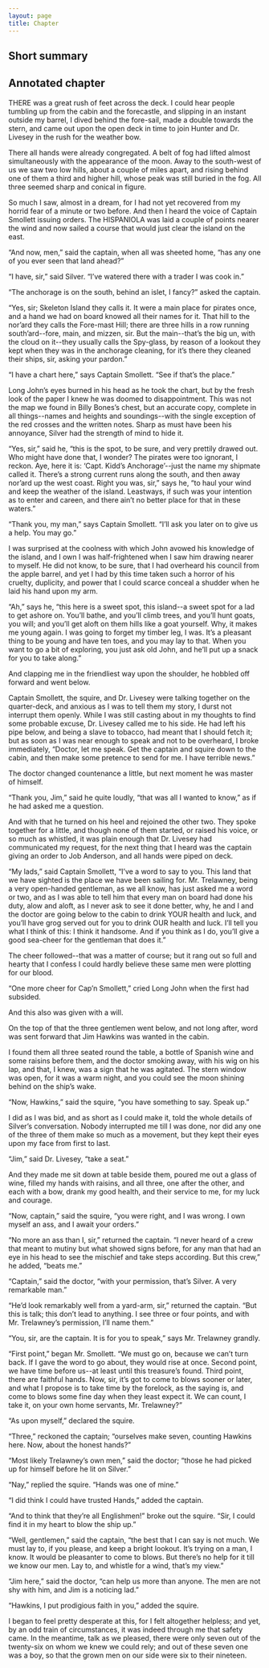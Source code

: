 ```yaml
---
layout: page
title: Chapter
---
```

## Short summary  

## Annotated chapter  
THERE was a great rush of feet across the deck. I could hear people
tumbling up from the cabin and the forecastle, and slipping in an
instant outside my barrel, I dived behind the fore-sail, made a double
towards the stern, and came out upon the open deck in time to join
Hunter and Dr. Livesey in the rush for the weather bow.

There all hands were already congregated. A belt of fog had lifted
almost simultaneously with the appearance of the moon. Away to the
south-west of us we saw two low hills, about a couple of miles apart,
and rising behind one of them a third and higher hill, whose peak was
still buried in the fog. All three seemed sharp and conical in figure.

So much I saw, almost in a dream, for I had not yet recovered from my
horrid fear of a minute or two before. And then I heard the voice of
Captain Smollett issuing orders. The HISPANIOLA was laid a couple of
points nearer the wind and now sailed a course that would just clear the
island on the east.

“And now, men,” said the captain, when all was sheeted home, “has any
one of you ever seen that land ahead?”

“I have, sir,” said Silver. “I’ve watered there with a trader I was cook
in.”

“The anchorage is on the south, behind an islet, I fancy?” asked the
captain.

“Yes, sir; Skeleton Island they calls it. It were a main place for
pirates once, and a hand we had on board knowed all their names for it.
That hill to the nor’ard they calls the Fore-mast Hill; there are three
hills in a row running south’ard--fore, main, and mizzen, sir. But the
main--that’s the big un, with the cloud on it--they usually calls
the Spy-glass, by reason of a lookout they kept when they was in the
anchorage cleaning, for it’s there they cleaned their ships, sir, asking
your pardon.”

“I have a chart here,” says Captain Smollett. “See if that’s the place.”

Long John’s eyes burned in his head as he took the chart, but by the
fresh look of the paper I knew he was doomed to disappointment. This
was not the map we found in Billy Bones’s chest, but an accurate copy,
complete in all things--names and heights and soundings--with the single
exception of the red crosses and the written notes. Sharp as must have
been his annoyance, Silver had the strength of mind to hide it.

“Yes, sir,” said he, “this is the spot, to be sure, and very prettily
drawed out. Who might have done that, I wonder? The pirates were too
ignorant, I reckon. Aye, here it is: ‘Capt. Kidd’s Anchorage’--just
the name my shipmate called it. There’s a strong current runs along the
south, and then away nor’ard up the west coast. Right you was, sir,”
 says he, “to haul your wind and keep the weather of the island.
Leastways, if such was your intention as to enter and careen, and there
ain’t no better place for that in these waters.”

“Thank you, my man,” says Captain Smollett. “I’ll ask you later on to
give us a help. You may go.”

I was surprised at the coolness with which John avowed his knowledge
of the island, and I own I was half-frightened when I saw him drawing
nearer to myself. He did not know, to be sure, that I had overheard his
council from the apple barrel, and yet I had by this time taken such a
horror of his cruelty, duplicity, and power that I could scarce conceal
a shudder when he laid his hand upon my arm.

“Ah,” says he, “this here is a sweet spot, this island--a sweet spot for
a lad to get ashore on. You’ll bathe, and you’ll climb trees, and you’ll
hunt goats, you will; and you’ll get aloft on them hills like a goat
yourself. Why, it makes me young again. I was going to forget my timber
leg, I was. It’s a pleasant thing to be young and have ten toes, and you
may lay to that. When you want to go a bit of exploring, you just ask
old John, and he’ll put up a snack for you to take along.”

And clapping me in the friendliest way upon the shoulder, he hobbled off
forward and went below.

Captain Smollett, the squire, and Dr. Livesey were talking together on
the quarter-deck, and anxious as I was to tell them my story, I durst
not interrupt them openly. While I was still casting about in my
thoughts to find some probable excuse, Dr. Livesey called me to his
side. He had left his pipe below, and being a slave to tobacco, had
meant that I should fetch it; but as soon as I was near enough to speak
and not to be overheard, I broke immediately, “Doctor, let me speak. Get
the captain and squire down to the cabin, and then make some pretence to
send for me. I have terrible news.”

The doctor changed countenance a little, but next moment he was master
of himself.

“Thank you, Jim,” said he quite loudly, “that was all I wanted to know,”
 as if he had asked me a question.

And with that he turned on his heel and rejoined the other two. They
spoke together for a little, and though none of them started, or raised
his voice, or so much as whistled, it was plain enough that Dr. Livesey
had communicated my request, for the next thing that I heard was the
captain giving an order to Job Anderson, and all hands were piped on
deck.

“My lads,” said Captain Smollett, “I’ve a word to say to you. This
land that we have sighted is the place we have been sailing for. Mr.
Trelawney, being a very open-handed gentleman, as we all know, has just
asked me a word or two, and as I was able to tell him that every man on
board had done his duty, alow and aloft, as I never ask to see it done
better, why, he and I and the doctor are going below to the cabin to
drink YOUR health and luck, and you’ll have grog served out for you to
drink OUR health and luck. I’ll tell you what I think of this: I think
it handsome. And if you think as I do, you’ll give a good sea-cheer for
the gentleman that does it.”

The cheer followed--that was a matter of course; but it rang out so full
and hearty that I confess I could hardly believe these same men were
plotting for our blood.

“One more cheer for Cap’n Smollett,” cried Long John when the first had
subsided.

And this also was given with a will.

On the top of that the three gentlemen went below, and not long after,
word was sent forward that Jim Hawkins was wanted in the cabin.

I found them all three seated round the table, a bottle of Spanish wine
and some raisins before them, and the doctor smoking away, with his wig
on his lap, and that, I knew, was a sign that he was agitated. The stern
window was open, for it was a warm night, and you could see the moon
shining behind on the ship’s wake.

“Now, Hawkins,” said the squire, “you have something to say. Speak up.”

I did as I was bid, and as short as I could make it, told the whole
details of Silver’s conversation. Nobody interrupted me till I was done,
nor did any one of the three of them make so much as a movement, but
they kept their eyes upon my face from first to last.

“Jim,” said Dr. Livesey, “take a seat.”

And they made me sit down at table beside them, poured me out a glass of
wine, filled my hands with raisins, and all three, one after the other,
and each with a bow, drank my good health, and their service to me, for
my luck and courage.

“Now, captain,” said the squire, “you were right, and I was wrong. I own
myself an ass, and I await your orders.”

“No more an ass than I, sir,” returned the captain. “I never heard of a
crew that meant to mutiny but what showed signs before, for any man that
had an eye in his head to see the mischief and take steps according. But
this crew,” he added, “beats me.”

“Captain,” said the doctor, “with your permission, that’s Silver. A very
remarkable man.”

“He’d look remarkably well from a yard-arm, sir,” returned the captain.
“But this is talk; this don’t lead to anything. I see three or four
points, and with Mr. Trelawney’s permission, I’ll name them.”

“You, sir, are the captain. It is for you to speak,” says Mr. Trelawney
grandly.

“First point,” began Mr. Smollett. “We must go on, because we can’t turn
back. If I gave the word to go about, they would rise at once. Second
point, we have time before us--at least until this treasure’s found.
Third point, there are faithful hands. Now, sir, it’s got to come
to blows sooner or later, and what I propose is to take time by the
forelock, as the saying is, and come to blows some fine day when they
least expect it. We can count, I take it, on your own home servants, Mr.
Trelawney?”

“As upon myself,” declared the squire.

“Three,” reckoned the captain; “ourselves make seven, counting Hawkins
here. Now, about the honest hands?”

“Most likely Trelawney’s own men,” said the doctor; “those he had picked
up for himself before he lit on Silver.”

“Nay,” replied the squire. “Hands was one of mine.”

“I did think I could have trusted Hands,” added the captain.

“And to think that they’re all Englishmen!” broke out the squire. “Sir,
I could find it in my heart to blow the ship up.”

“Well, gentlemen,” said the captain, “the best that I can say is not
much. We must lay to, if you please, and keep a bright lookout. It’s
trying on a man, I know. It would be pleasanter to come to blows. But
there’s no help for it till we know our men. Lay to, and whistle for a
wind, that’s my view.”

“Jim here,” said the doctor, “can help us more than anyone. The men are
not shy with him, and Jim is a noticing lad.”

“Hawkins, I put prodigious faith in you,” added the squire.

I began to feel pretty desperate at this, for I felt altogether
helpless; and yet, by an odd train of circumstances, it was indeed
through me that safety came. In the meantime, talk as we pleased, there
were only seven out of the twenty-six on whom we knew we could rely; and
out of these seven one was a boy, so that the grown men on our side were
six to their nineteen.
